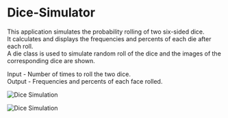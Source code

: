# Dice-Simulator

This application simulates the probability rolling of two six-sided dice. <br/>It calculates and displays the frequencies and percents of each die after each roll. 
<br/>A die class is used to simulate random roll of the dice and the images of the <br/> corresponding dice are shown. 

Input - Number of times to roll the two dice.<br/>
Output - Frequencies and percents of each face rolled.

![Dice Simulation](https://i.imgur.com/917Kc7N.jpg)

![Dice Simulation](https://imgur.com/vDSq3Xm.jpg)


